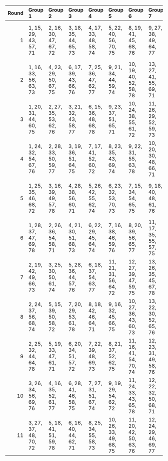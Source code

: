 |   Round | Group 1               | Group 2               | Group 3               | Group 4               | Group 5                | Group 6                | Group 7                | Group 8                | Group 9           | Group 10          | Group 11           | Group 12           | Group 13           | Group 14           |
|--------:|:----------------------|:----------------------|:----------------------|:----------------------|:-----------------------|:-----------------------|:-----------------------|:-----------------------|:------------------|:------------------|:-------------------|:-------------------|:-------------------|:-------------------|
|       1 | 1, 15, 29, 43, 57, 71 | 2, 16, 30, 47, 67, 72 | 3, 18, 35, 44, 65, 73 | 4, 17, 33, 48, 58, 74 | 5, 22, 40, 56, 70, 75  | 8, 19, 41, 45, 68, 76  | 9, 27, 38, 49, 64, 77  | 12, 21, 42, 54, 60, 78 | 6, 25, 31, 52, 69 | 7, 26, 37, 50, 66 | 10, 28, 34, 53, 63 | 11, 23, 36, 46, 61 | 13, 24, 39, 51, 62 | 14, 20, 32, 55, 59 |
|       2 | 1, 16, 33, 56, 63, 73 | 4, 23, 29, 50, 67, 75 | 6, 17, 39, 43, 66, 76 | 7, 25, 36, 47, 62, 77 | 9, 21, 34, 44, 59, 74  | 10, 19, 40, 52, 58, 78 | 13, 27, 41, 55, 69, 71 | 14, 28, 42, 45, 65, 72 | 2, 15, 31, 46, 70 | 3, 20, 38, 54, 68 | 5, 24, 35, 48, 64  | 8, 26, 32, 51, 61  | 11, 22, 37, 49, 60 | 12, 18, 30, 53, 57 |
|       3 | 1, 20, 31, 44, 60, 75 | 2, 27, 35, 53, 62, 76 | 3, 21, 32, 43, 58, 77 | 6, 15, 36, 48, 68, 78 | 9, 23, 37, 51, 65, 71  | 10, 24, 38, 55, 61, 72 | 11, 26, 29, 52, 59, 73 | 14, 19, 39, 46, 63, 74 | 4, 22, 42, 47, 57 | 5, 17, 30, 54, 69 | 7, 18, 33, 45, 70  | 8, 28, 40, 49, 67  | 12, 25, 41, 56, 66 | 13, 16, 34, 50, 64 |
|       4 | 1, 24, 32, 54, 67, 76 | 2, 28, 33, 50, 59, 77 | 3, 19, 36, 51, 64, 75 | 7, 17, 41, 52, 60, 72 | 8, 23, 35, 43, 69, 74  | 9, 22, 31, 55, 63, 78  | 10, 20, 30, 48, 66, 71 | 12, 15, 38, 45, 62, 73 | 4, 26, 39, 44, 70 | 5, 25, 29, 49, 65 | 6, 27, 42, 56, 61  | 11, 18, 34, 47, 68 | 13, 21, 40, 46, 57 | 14, 16, 37, 53, 58 |
|       5 | 1, 25, 35, 46, 68, 72 | 3, 16, 39, 49, 57, 78 | 4, 28, 38, 56, 60, 71 | 5, 26, 42, 55, 62, 74 | 6, 23, 32, 53, 70, 73  | 7, 15, 34, 54, 65, 75  | 9, 18, 40, 48, 61, 76  | 10, 22, 41, 44, 67, 77 | 2, 17, 29, 51, 63 | 8, 24, 31, 47, 66 | 11, 27, 30, 45, 58 | 12, 20, 33, 52, 64 | 13, 19, 37, 43, 59 | 14, 21, 36, 50, 69 |
|       6 | 1, 28, 37, 47, 69, 78 | 2, 26, 36, 54, 58, 71 | 4, 21, 30, 51, 68, 73 | 6, 22, 29, 45, 64, 74 | 7, 16, 38, 46, 59, 76  | 8, 20, 39, 56, 65, 77  | 11, 17, 35, 55, 57, 75 | 13, 23, 33, 44, 66, 72 | 3, 24, 40, 53, 60 | 5, 27, 32, 52, 63 | 9, 25, 42, 43, 70  | 10, 18, 31, 50, 62 | 12, 19, 34, 48, 67 | 14, 15, 41, 49, 61 |
|       7 | 2, 19, 42, 49, 66, 73 | 3, 25, 30, 50, 61, 74 | 5, 28, 36, 44, 57, 76 | 6, 18, 37, 54, 63, 77 | 11, 21, 31, 56, 64, 72 | 12, 27, 39, 47, 59, 75 | 13, 26, 35, 45, 67, 78 | 14, 24, 34, 52, 70, 71 | 1, 22, 38, 51, 58 | 4, 20, 41, 43, 62 | 7, 23, 40, 55, 68  | 8, 16, 29, 48, 60  | 9, 15, 33, 53, 69  | 10, 17, 32, 46, 65 |
|       8 | 2, 24, 37, 56, 68, 74 | 5, 15, 39, 50, 58, 72 | 7, 20, 29, 53, 61, 78 | 8, 18, 42, 46, 64, 71 | 9, 16, 32, 45, 66, 75  | 10, 27, 36, 43, 60, 73 | 13, 22, 30, 52, 65, 76 | 14, 26, 31, 48, 57, 77 | 1, 17, 34, 49, 62 | 3, 23, 41, 47, 63 | 4, 25, 40, 54, 59  | 6, 21, 33, 55, 67  | 11, 19, 38, 44, 69 | 12, 28, 35, 51, 70 |
|       9 | 2, 25, 32, 44, 64, 78 | 5, 19, 33, 47, 61, 71 | 6, 20, 34, 51, 57, 72 | 7, 22, 39, 48, 69, 73 | 8, 21, 37, 52, 62, 75  | 11, 16, 41, 54, 70, 74 | 12, 23, 31, 49, 58, 76 | 13, 17, 42, 53, 68, 77 | 1, 27, 40, 50, 65 | 3, 28, 29, 55, 66 | 4, 24, 36, 45, 63  | 9, 26, 30, 46, 60  | 10, 15, 35, 56, 59 | 14, 18, 38, 43, 67 |
|      10 | 3, 26, 34, 56, 69, 76 | 4, 16, 35, 52, 61, 77 | 6, 28, 41, 46, 58, 75 | 7, 27, 31, 51, 67, 74 | 9, 19, 29, 54, 62, 72  | 11, 24, 33, 43, 65, 78 | 12, 22, 32, 50, 68, 71 | 14, 17, 40, 47, 64, 73 | 1, 23, 42, 48, 59 | 2, 18, 39, 55, 60 | 5, 21, 38, 53, 66  | 8, 15, 30, 44, 63  | 10, 25, 37, 45, 57 | 13, 20, 36, 49, 70 |
|      11 | 3, 27, 37, 48, 70, 72 | 5, 18, 41, 51, 59, 78 | 6, 16, 40, 44, 62, 71 | 8, 25, 34, 55, 58, 73 | 10, 26, 33, 49, 68, 75 | 11, 20, 42, 50, 63, 76 | 12, 24, 29, 46, 69, 77 | 13, 15, 32, 47, 60, 74 | 1, 21, 39, 45, 61 | 2, 23, 38, 52, 57 | 4, 19, 31, 53, 65  | 7, 28, 30, 43, 64  | 9, 17, 36, 56, 67  | 14, 22, 35, 54, 66 |